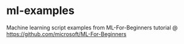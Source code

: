 # ml-examples

Machine learning script examples from ML-For-Beginners tutorial @ https://github.com/microsoft/ML-For-Beginners
